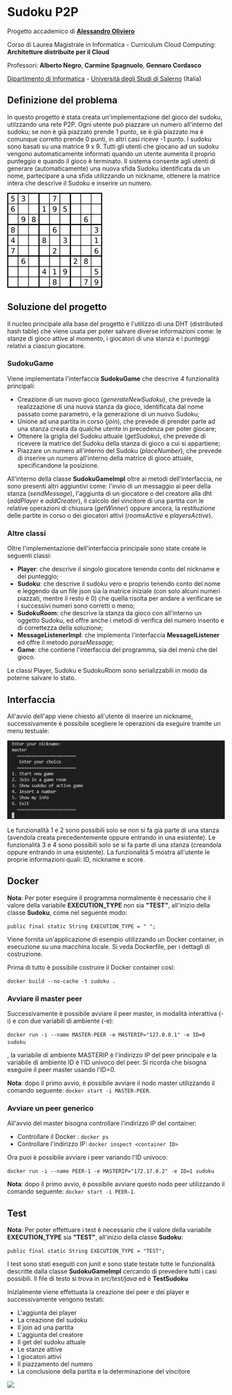 # Sudoku P2P

Progetto accademico di [**Alessandro Oliviero**](https://github.com/aoliviero7)

Corso di Laurea Magistrale in Informatica - Curriculum Cloud Computing: **Architetture distribuite per il Cloud**

Professori: **Alberto Negro**, **Carmine Spagnuolo**, **Gennaro Cordasco**

[Dipartimento di Informatica](http://www.di.unisa.it) - [Università degli Studi di Salerno](https://www.unisa.it/) (Italia)

## Definizione del problema

In questo progetto è stata creata un'implementazione del gioco del sudoku, utilzzando una rete P2P. Ogni utente può piazzare un numero all'interno del sudoku; se non è già piazzato prende 1 punto, se è già piazzato ma è comunque corretto prende 0 punti, in altri casi riceve -1 punto. I sudoku sono basati su una matrice 9 x 9. Tutti gli utenti che giocano ad un sudoku vengono automaticamente informati quando un utente aumenta il proprio punteggio e quando il gioco è terminato. Il sistema consente agli utenti di generare (automaticamente) una nuova sfida Sudoku identificata da un nome, partecipare a una sfida utilizzando un nickname, ottenere la matrice intera che descrive il Sudoku e inserire un numero.

![](images/sudoku.png)

## Soluzione del progetto

Il nucleo principale alla base del progetto è l'utilizzo di una DHT (distributed hash table) che viene usata per poter salvare diverse informazioni come: le stanze di gioco attive al momento, i giocatori di una stanza e i punteggi relativi a ciascun giocatore. 

### SudokuGame

Viene implementata l'interfaccia **SudokuGame** che descrive 4 funzionalità principali:

- Creazione di un nuovo gioco (*generateNewSudoku*), che prevede la realizzazione di una nuova stanza da gioco, identificata dal nome passato come parametro, e la generazione di un nuovo Sudoku;
- Unione ad una partita in corso (*join*), che prevede di prender parte ad una stanza creata da qualche utente in precedenza per poter giocare;
- Ottenere la griglia del Sudoku attuale (*getSudoku*), che prevede di ricevere la matrice del Sudoku della stanza di gioco a cui si appartiene;
- Piazzare un numero all'interno del Sudoku (*placeNumber*), che prevede di inserire un numero all'interno della matrice di gioco attuale, specificandone la posizione.

All'interno della classe **SudokuGameImpl** oltre ai metodi dell'interfaccia, ne sono presenti altri aggiuntivi come: l'invio di un messaggio ai peer della stanza (*sendMessage*), l'aggiunta di un giocatore o del creatore alla dht (*addPlayer* e *addCreator*), il calcolo del vincitore di una partita con le relative operazioni di chiusura (*getWinner*) oppure ancora, la restituzione delle partite in corso o dei giocatori attivi (*roomsActive* e *playersActive*).

### Altre classi

Oltre l'implementazione dell'interfaccia principale sono state create le seguenti classi:

- **Player**: che descrive il singolo giocatore tenendo conto del nickname e del punteggio;
- **Sudoku**: che descrive il sudoku vero e proprio tenendo conto del nome e leggendo da un file json sia la matrice iniziale (con solo alcuni numeri piazzati, mentre il resto è 0) che quella risolta per andare a verificare se i successivi numeri sono corretti o meno;
- **SudokuRoom**: che descrive la stanza da gioco con all'interno un oggetto Sudoku, ed offre anche i metodi di verifica del numero inserito e di correttezza della soluzione;
- **MessageListenerImpl**: che implementa l'interfaccia **MessagelListener** ed offre il metodo *parseMessage*;
- **Game**: che contiene l'interfaccia del programma, sia del menù che del gioco.

Le classi Player, Sudoku e SudokuRoom sono serializzabili in modo da poterne salvare lo stato.

## Interfaccia

All'avvio dell'app viene chiesto all'utente di inserire un nickname, successivamente è possibile scegliere le operazioni da eseguire tramite un menu testuale:

![](images/menu.jpg)

Le funzionalità 1 e 2 sono possibili solo se non si fa già parte di una stanza (avendola creata precedentemente oppure entrando in una esistente).
Le funzionalità 3 e 4 sono possibili solo se si fa parte di una stanza (creandola oppure entrando in una esistente).
La funzionalità 5 mostra all'utente le proprie informazioni quali: ID, nickname e score.

## Docker

**Nota**: Per poter eseguire il programma normalmente è necessario che il valore della variabile **EXECUTION_TYPE** non sia **"TEST"**, all'inizio della classe **Sudoku**, come nel seguente modo:
  
```public final static String EXECUTION_TYPE = " ";```

Viene fornita un'applicazione di esempio utilizzando un Docker container, in esecuzione su una macchina locale. Si veda Dockerfile, per i dettagli di costruzione.

Prima di tutto è possibile costruire il Docker container così:

```docker build --no-cache -t sudoku .```

### Avviare il master peer 

Successivamente è possibile avviare il peer master, in modalità interattiva (-i) e con due variabili di ambiente (-e):

```docker run -i --name MASTER-PEER -e MASTERIP="127.0.0.1" -e ID=0 sudoku```

, la variabile di ambiente MASTERIP è l'indirizzo IP del peer principale e la variabile di ambiente ID è l'ID univoco del peer. Si ricorda che bisogna eseguire il peer master usando l'ID=0.

**Nota**: dopo il primo avvio, è possibile avviare il nodo master utilizzando il comando seguente:
```docker start -i MASTER-PEER```.

### Avviare un peer generico

All'avvio del master bisogna controllare l'indirizzo IP del container:

- Controllare il Docker <ID container>: ```docker ps```
- Controllare l'indirizzo IP: ```docker inspect <container ID>```

Ora puoi è possibile avviare i peer variando l'ID univoco:

```docker run -i --name PEER-1 -e MASTERIP="172.17.0.2" -e ID=1 sudoku```

**Nota**: dopo il primo avvio, è possibile avviare questo nodo peer utilizzando il comando seguente:
```docker start -i PEER-1```.

  
## Test
  
**Nota**: Per poter effettuare i test è necessario che il valore della variabile **EXECUTION_TYPE** sia **"TEST"**, all'inizio della classe **Sudoku**:
  
```public final static String EXECUTION_TYPE = "TEST";```
  
I test sono stati eseguiti con junit e sono state testate tutte le funzionalità descritte dalla classe **SudokuGameImpl** cercando di prevedere tutti i casi possibili. Il file di testo si trova in *src/test/java* ed è **TestSudoku**

Inizialmente viene effettuata la creazione dei peer e dei player e successivamente vengono testati:

- L'aggiunta dei player
- La creazione del sudoku
- Il join ad una partita
- L'aggiunta del creatore
- Il get del sudoku attuale
- Le stanze attive
- I giocatori attivi
- Il piazzamento del numero
- La conclusione della partita e la determinazione del vincitore

![](images/test.jpg)
